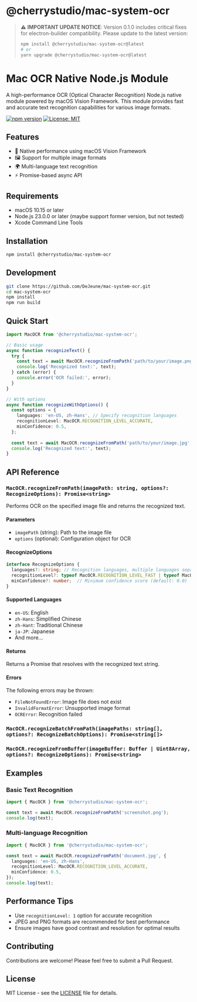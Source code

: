 # @cherrystudio/mac-system-ocr

> ⚠️ **IMPORTANT UPDATE NOTICE**: Version 0.1.0 includes critical fixes for electron-builder compatibility. Please update to the latest version:
> ```bash
> npm install @cherrystudio/mac-system-ocr@latest
> # or
> yarn upgrade @cherrystudio/mac-system-ocr@latest
> ```

# Mac OCR Native Node.js Module

A high-performance OCR (Optical Character Recognition) Node.js native module powered by macOS Vision Framework. This module provides fast and accurate text recognition capabilities for various image formats.

[![npm version](https://badge.fury.io/js/@cherrystudio%2Fmac-system-ocr.svg)](https://badge.fury.io/js/@cherrystudio%2Fmac-system-ocr)
[![License: MIT](https://img.shields.io/badge/License-MIT-yellow.svg)](https://opensource.org/licenses/MIT)

## Features

- 🚀 Native performance using macOS Vision Framework
- 🖼️ Support for multiple image formats
- 🌍 Multi-language text recognition
- ⚡️ Promise-based async API

## Requirements

- macOS 10.15 or later
- Node.js 23.0.0 or later (maybe support former version, but not tested)
- Xcode Command Line Tools

## Installation

```bash
npm install @cherrystudio/mac-system-ocr
```

## Development

```bash
git clone https://github.com/DeJeune/mac-system-ocr.git
cd mac-system-ocr
npm install
npm run build
```

## Quick Start

```typescript
import MacOCR from '@cherrystudio/mac-system-ocr';

// Basic usage
async function recognizeText() {
  try {
    const text = await MacOCR.recognizeFromPath('path/to/your/image.png');
    console.log('Recognized text:', text);
  } catch (error) {
    console.error('OCR failed:', error);
  }
}

// With options
async function recognizeWithOptions() {
  const options = {
    languages: 'en-US, zh-Hans', // Specify recognition languages
    recognitionLevel: MacOCR.RECOGNITION_LEVEL_ACCURATE,
    minConfidence: 0.5,
  };
  
  const text = await MacOCR.recognizeFromPath('path/to/your/image.jpg', options);
  console.log('Recognized text:', text);
}
```

## API Reference

### `MacOCR.recognizeFromPath(imagePath: string, options?: RecognizeOptions): Promise<string>`

Performs OCR on the specified image file and returns the recognized text.

#### Parameters

- `imagePath` (string): Path to the image file
- `options` (optional): Configuration object for OCR

#### RecognizeOptions

```typescript
interface RecognizeOptions {
  languages?: string; // Recognition languages, multiple languages separated by commas (default: 'en-US')
  recognitionLevel?: typeof MacOCR.RECOGNITION_LEVEL_FAST | typeof MacOCR.RECOGNITION_LEVEL_ACCURATE; // Use fast recognition mode  or accurate recognition mode
  minConfidence?: number;  // Minimum confidence score (default: 0.0)
}
```

#### Supported Languages

- `en-US`: English
- `zh-Hans`: Simplified Chinese
- `zh-Hant`: Traditional Chinese
- `ja-JP`: Japanese
- And more...

#### Returns

Returns a Promise that resolves with the recognized text string.

#### Errors

The following errors may be thrown:
- `FileNotFoundError`: Image file does not exist
- `InvalidFormatError`: Unsupported image format
- `OCRError`: Recognition failed

### `MacOCR.recognizeBatchFromPath(imagePaths: string[], options?: RecognizeBatchOptions): Promise<string[]>`

### `MacOCR.recognizeFromBuffer(imageBuffer: Buffer | Uint8Array, options?: RecognizeOptions): Promise<string>`

## Examples

### Basic Text Recognition

```typescript
import { MacOCR } from '@cherrystudio/mac-system-ocr';

const text = await MacOCR.recognizeFromPath('screenshot.png');
console.log(text);
```

### Multi-language Recognition

```typescript
import { MacOCR } from '@cherrystudio/mac-system-ocr';

const text = await MacOCR.recognizeFromPath('document.jpg', {
  languages: 'en-US, zh-Hans',
  recognitionLevel: MacOCR.RECOGNITION_LEVEL_ACCURATE,
  minConfidence: 0.5,
});
console.log(text);
```

## Performance Tips

- Use `recognitionLevel: 1` option for accurate recognition
- JPEG and PNG formats are recommended for best performance
- Ensure images have good contrast and resolution for optimal results

## Contributing

Contributions are welcome! Please feel free to submit a Pull Request.

## License

MIT License - see the [LICENSE](LICENSE) file for details.